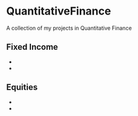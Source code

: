 # QuantitativeFinance
A collection of my projects in Quantitative Finance


Fixed Income
-
-
-

Equities
-
-
-